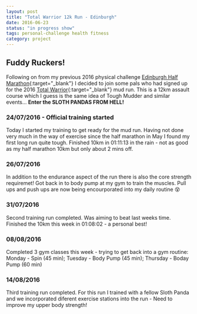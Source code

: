 ```yaml
---
layout: post
title: "Total Warrior 12k Run - Edinburgh"
date: 2016-06-23
status: "in progress show"
tags: personal-challenge health fitness
category: project
---
```


## Fuddy Ruckers!

Following on from my previous 2016 physical challenge [Edinburgh Half Marathon]{:target="_blank"} I decided to join some pals who had signed up for the 2016 [Total Warrior]{:target="_blank"} mud run. This is a 12km assault course which I guess is the same idea of Tough Mudder and similar events... **Enter the SLOTH PANDAS FROM HELL!**


### 24/07/2016 - Official training started
Today I started my training to get ready for the mud run. Having not done very much in the way of exercise since the half marathon in May I found my first long run quite tough. Finished 10km in 01:11:13 in the rain - not as good as my half marathon 10km but only about 2 mins off. 


### 26/07/2016
In addition to the endurance aspect of the run there is also the core strength requiremet! Got back in to body pump at my gym to train the muscles. Pull ups and push ups are now being encourporated into my daily routine :dizzy_face:


### 31/07/2016
Second training run completed. Was aiming to beat last weeks time. Finished the 10km this week in 01:08:02 - a personal best!

### 08/08/2016
Completed 3 gym classes this week - trying to get back into a gym routine: Monday - Spin (45 min); Tuesday - Body Pump (45 min); Thursday - Boday Pump (60 min)



### 14/08/2016
Third training run completed. For this run I trained with a fellow Sloth Panda and we incorporated diferent exercise stations into the run - Need to improve my upper body strength!

[Edinburgh Half Marathon]: http://www.scottaku.com/blog/2016/03/07/emf2016
[Total Warrior]: http://www.totalwarrior.co.uk/

